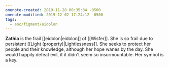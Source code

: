 ```yaml
---
onenote-created: 2019-11-28 00:35:34 -0500
onenote-modified: 2019-12-02 17:24:12 -0500
tags:
  - anc/figment/eidolon
---
```


**Zathia** is the frail [[eidolon|eidolon]] of [[Wisfer]]. She is so frail due to persistent [[Light (property)|Lightlessness]]. She seeks to protect her people and their knowledge, although her hope wanes by the day. She would happily defeat evil, if it didn't seem so insurmountable. Her symbol is a key.
